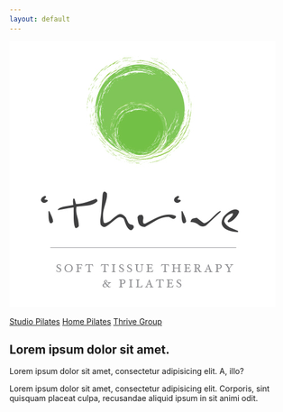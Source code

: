 ```yaml
---
layout: default
---
```


<section class="section section-ithrive">
	<div class="container">
		<div class="row">
			<div class="col-sm-4 col-sm-offset-4"><img src="/images/logo-with-text.jpg" alt="" class="img-responsive" /></div><!-- .col-sm-4 col-sm-offset-4 -->
		</div><!-- .row -->
		<div class="row">
			<div class="col-sm-12">
				<p class="ithrive_products">
					<a href="" class="btn btn-outline btn-lg">Studio Pilates</a>
					<a href="" class="btn btn-outline btn-lg">Home Pilates</a>
					<a href="" class="btn btn-outline btn-lg">Thrive Group</a>
				</p>
			</div><!-- .col-sm-12 -->
		</div><!-- .row -->
	</div><!-- .container -->
</section><!-- .section -->

<section class="section section-welcome">
	<div class="layer layer-img"></div><!-- .layer layer-img -->
	<div class="container">
		<div class="row col-sm-8">
			<h1>Lorem ipsum dolor sit amet.</h1>
			<p>Lorem ipsum dolor sit amet, consectetur adipisicing elit. A, illo?</p>
			<p>Lorem ipsum dolor sit amet, consectetur adipisicing elit. Corporis, sint quisquam placeat culpa, recusandae aliquid ipsum in sit animi odit.</p>
		</div><!-- .row col-sm-8 -->
	</div><!-- .container -->
</section><!-- .section section-welcome -->